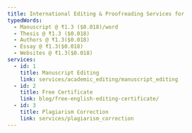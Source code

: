 ```yaml
---
title: International Editing & Proofreading Services for
typedWords:
  - Manuscript @ ₹1.3 ($0.018)/word
  - Thesis @ ₹1.3 ($0.018)
  - Authors @ ₹1.3($0.018)
  - Essay @ ₹1.3($0.018)
  - Websites @ ₹1.3($0.018)
services:
  - id: 1
    title: Manuscript Editing
    link: services/academic_editing/manuscript_editing
  - id: 2
    title: Free Certificate
    link: blog/free-english-editing-certificate/
  - id: 3
    title: Plagiarism Correction
    link: services/plagiarism_correction
---
```

